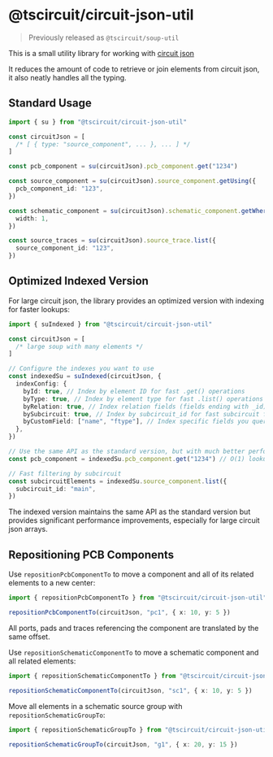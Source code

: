 # @tscircuit/circuit-json-util

> Previously released as `@tscircuit/soup-util`

This is a small utility library for working with [circuit json](https://github.com/tscircuit/circuit-json)

It reduces the amount of code to retrieve or join elements from circuit json, it also neatly handles all the typing.

## Standard Usage

```ts
import { su } from "@tscircuit/circuit-json-util"

const circuitJson = [
  /* [ { type: "source_component", ... }, ... ] */
]

const pcb_component = su(circuitJson).pcb_component.get("1234")

const source_component = su(circuitJson).source_component.getUsing({
  pcb_component_id: "123",
})

const schematic_component = su(circuitJson).schematic_component.getWhere({
  width: 1,
})

const source_traces = su(circuitJson).source_trace.list({
  source_component_id: "123",
})
```

## Optimized Indexed Version

For large circuit json, the library provides an optimized version with indexing for faster lookups:

```ts
import { suIndexed } from "@tscircuit/circuit-json-util"

const circuitJson = [
  /* large soup with many elements */
]

// Configure the indexes you want to use
const indexedSu = suIndexed(circuitJson, {
  indexConfig: {
    byId: true, // Index by element ID for fast .get() operations
    byType: true, // Index by element type for fast .list() operations
    byRelation: true, // Index relation fields (fields ending with _id)
    bySubcircuit: true, // Index by subcircuit_id for fast subcircuit filtering
    byCustomField: ["name", "ftype"], // Index specific fields you query often
  },
})

// Use the same API as the standard version, but with much better performance
const pcb_component = indexedSu.pcb_component.get("1234") // O(1) lookup

// Fast filtering by subcircuit
const subcircuitElements = indexedSu.source_component.list({
  subcircuit_id: "main",
})
```

The indexed version maintains the same API as the standard version but provides significant performance improvements, especially for large circuit json arrays.

## Repositioning PCB Components

Use `repositionPcbComponentTo` to move a component and all of its related elements to a new center:

```ts
import { repositionPcbComponentTo } from "@tscircuit/circuit-json-util"

repositionPcbComponentTo(circuitJson, "pc1", { x: 10, y: 5 })
```

All ports, pads and traces referencing the component are translated by the same offset.

Use `repositionSchematicComponentTo` to move a schematic component and all related elements:

```ts
import { repositionSchematicComponentTo } from "@tscircuit/circuit-json-util"

repositionSchematicComponentTo(circuitJson, "sc1", { x: 10, y: 5 })
```

Move all elements in a schematic source group with `repositionSchematicGroupTo`:

```ts
import { repositionSchematicGroupTo } from "@tscircuit/circuit-json-util"

repositionSchematicGroupTo(circuitJson, "g1", { x: 20, y: 15 })
```


